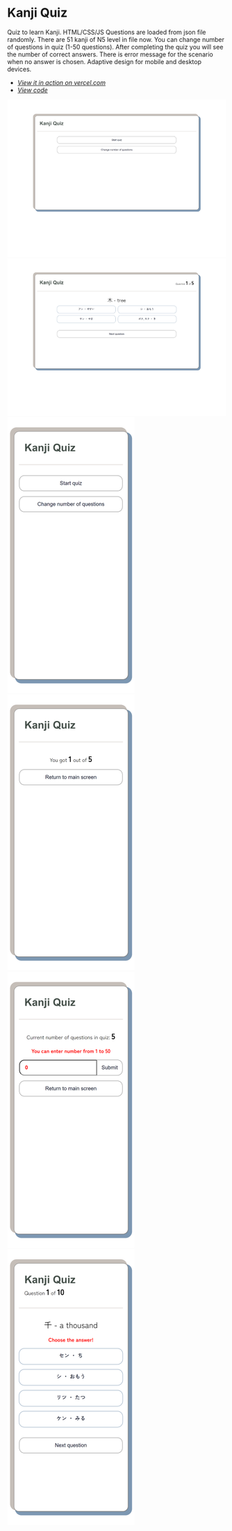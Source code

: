 # Kanji Quiz

Quiz to learn Kanji. HTML/CSS/JS
Questions are loaded from json file randomly. 
There are 51 kanji of N5 level in file now.
You can change number of questions in quiz (1-50 questions). 
After completing the quiz you will see the number of correct answers.
There is error message for the scenario when no answer is chosen.
Adaptive design for mobile and desktop devices.

+ *[View it in action on vercel.com](https://vercel.com/aleksandraobw/n5-kanji-quiz/93A2EW2qTqGjyjPqCdjo9aGWKYLE)*
+ *[View code](https://github.com/AleksandraObw/n5-kanji-quiz)*

![Screenshot](./data/screenshot1.png)
![Screenshot](./data/screenshot2.png)
![Screenshot](./data/screenshot3.png)
![Screenshot](./data/screenshot4.png)
![Screenshot](./data/screenshot5.png)
![Screenshot](./data/screenshot6.png)
